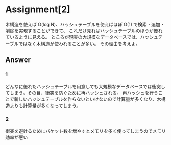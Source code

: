 # Assignment[2]
木構造を使えば O(log N)、ハッシュテーブルを使えばほぼ O(1) で検索・追加・削除を実現することができて、
これだけ見ればハッシュテーブルのほうが優れているように見える。
ところが現実の大規模なデータベースでは、ハッシュテーブルではなく木構造が使われることが多い。
その理由を考えよ。
## Answer
### 1
どんなに優れたハッシュテーブルを用意しても大規模なデータベースでは衝突してしまう。その目、衝突を防ぐために再ハッシュされる。
再ハッシュを行うことで新しいハッシュテーブルを作らないといけないので計算量が多くなり、木構造よりも計算量が多くなってしまう。
### 2
衝突を避けるためにバケット数を増やすとメモリを多く使ってしまうのでメモリ効率が悪い

